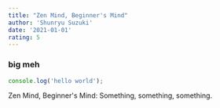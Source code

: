 ```yaml
---
title: "Zen Mind, Beginner's Mind"
author: 'Shunryu Suzuki'
date: '2021-01-01'
rating: 5
---
```


### big meh

```js
console.log('hello world');
```

Zen Mind, Beginner's Mind: Something, something, something.

